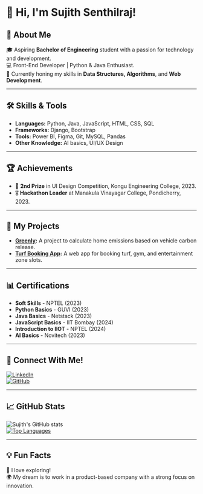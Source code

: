 # 👋 Hi, I'm Sujith Senthilraj!

## 🚀 About Me
🎓 Aspiring **Bachelor of Engineering** student with a passion for technology and development.  
💻 Front-End Developer | Python & Java Enthusiast.  
🌱 Currently honing my skills in **Data Structures, Algorithms**, and **Web Development**.  

---

## 🛠️ Skills & Tools
- **Languages:** Python, Java, JavaScript, HTML, CSS, SQL  
- **Frameworks:** Django, Bootstrap  
- **Tools:** Power BI, Figma, Git, MySQL, Pandas  
- **Other Knowledge:** AI basics, UI/UX Design  

---

## 🏆 Achievements
- 🥈 **2nd Prize** in UI Design Competition, Kongu Engineering College, 2023.  
- 🎖️ **Hackathon Leader** at Manakula Vinayagar College, Pondicherry, 2023.  

---

## 🌟 My Projects
- **[Greenly](#):** A project to calculate home emissions based on vehicle carbon release.  
- **[Turf Booking App](#):** A web app for booking turf, gym, and entertainment zone slots.  

---

## 📊 Certifications
- **Soft Skills** - NPTEL (2023)  
- **Python Basics** - GUVI (2023)  
- **Java Basics** - Netstack (2023)  
- **JavaScript Basics** - IIT Bombay (2024)  
- **Introduction to IIOT** - NPTEL (2024)  
- **AI Basics** - Novitech (2023)  

---

## 🔗 Connect With Me!
[![LinkedIn](https://img.shields.io/badge/LinkedIn-0A66C2?style=for-the-badge&logo=linkedin&logoColor=white)](www.linkedin.com/in/sujith-senthilraj-b14029264)  
[![GitHub](https://img.shields.io/badge/GitHub-171515?style=for-the-badge&logo=github&logoColor=white)](https://github.com/SuJith-154)  

---

## 📈 GitHub Stats
![Sujith's GitHub stats](https://github-readme-stats.vercel.app/api?username=SuJith-154&show_icons=true&theme=radical)  
[![Top Languages](https://github-readme-stats.vercel.app/api/top-langs/?username=SuJith-154&layout=compact&theme=radical)](https://github.com/your-username)

---

## 💡 Fun Facts
🎸 I love exploring!  
🌍 My dream is to work in a product-based company with a strong focus on innovation.  

